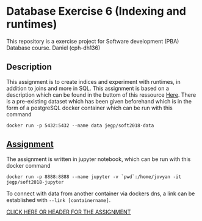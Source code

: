 # Database Exercise 6 (Indexing and runtimes)
This repository is a exercise project for Software development (PBA) Database course. Daniel (cph-dh136)

## Description
This assignment is to create indices and experiment with runtimes, in addition to joins and more in SQL. This assignment is based on a description which can be found in the buttom of this ressource [Here](https://github.com/datsoftlyngby/soft2018spring-databases-teaching-material/blob/master/lecture_notes/09-Indices%20and%20runtimes.ipynb). There is a pre-existing dataset which has been given beforehand which is in the form of a postgreSQL docker container which can be run with this command
```
docker run -p 5432:5432 --name data jegp/soft2018-data
```
## [Assignment]()
The assignment is written in jupyter notebook, which can be run with this docker command

```
docker run -p 8888:8888 --name jupyter -v `pwd`:/home/jovyan -it jegp/soft2018-jupyter
```

To connect with data from another container via dockers dns, a link can be established with ```--link [containername]```.

[CLICK HERE OR HEADER FOR THE ASSIGNMENT]()
